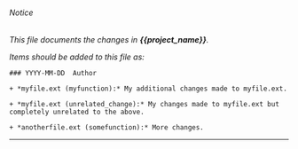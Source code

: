 ###### Notice

*This file documents the changes in ***{{project_name}}***.*

*Items should be added to this file as:*

	### YYYY-MM-DD  Author

	+ *myfile.ext (myfunction):* My additional changes made to myfile.ext.

	+ *myfile.ext (unrelated_change):* My changes made to myfile.ext but
	completely unrelated to the above.

	+ *anotherfile.ext (somefunction):* More changes.

* * *


